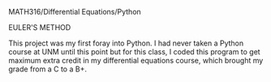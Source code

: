 MATH316/Differential Equations/Python

EULER'S METHOD

This project was my first foray into Python. I had never taken a Python course at
UNM until this point but for this class, I coded this program to get maximum extra
credit in my differential equations course, which brought my grade from a C to a B+.